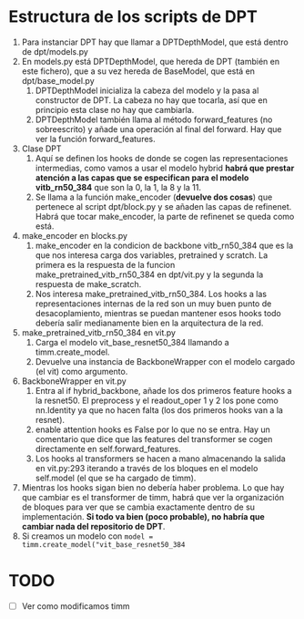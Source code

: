 # Estructura de los scripts de DPT

1. Para instanciar DPT hay que llamar a DPTDepthModel, que está dentro de dpt/models.py
2. En models.py está DPTDepthModel, que hereda de DPT (también en este fichero), que a su vez hereda de BaseModel, que está en dpt/base_model.py
	1. DPTDepthModel inicializa la cabeza del modelo y la pasa al constructor de DPT. La cabeza no hay que tocarla, así que en principio esta clase no hay que cambiarla.
	2. DPTDepthModel también llama al método forward_features (no sobreescrito) y añade una operación al final del forward. Hay que ver la función forward_features.
3. Clase DPT
	1. Aquí se definen los hooks de donde se cogen las representaciones intermedias, como vamos a usar el modelo hybrid **habrá que prestar atención a las capas que se especifican para el modelo vitb_rn50_384** que son la 0, la 1, la 8 y la 11.
	2. Se llama a la función make_encoder (**devuelve dos cosas**) que pertenece al script dpt/block.py y se añaden las capas de refinenet. Habrá que tocar make_encoder, la parte de refinenet se queda como está.
4. make_encoder en blocks.py
	1. make_encoder en la condicion de backbone vitb_rn50_384 que es la que nos interesa carga dos variables, pretrained y scratch. La primera es la respuesta de la funcion make_pretrained_vitb_rn50_384 en dpt/vit.py y la segunda la respuesta de make_scratch.
	2. Nos interesa make_pretrained_vitb_rn50_384. Los hooks a las representaciones internas de la red son un muy buen punto de desacoplamiento, mientras se puedan mantener esos hooks todo debería salir medianamente bien en la arquitectura de la red.
5. make_pretrained_vitb_rn50_384 en vit.py
	1. Carga el modelo vit_base_resnet50_384 llamando a timm.create_model.
	2. Devuelve una instancia de BackboneWrapper con el modelo cargado (el vit) como argumento.
6. BackboneWrapper en vit.py
	1. Entra al if hybrid_backbone, añade los dos primeros feature hooks a la resnet50. El preprocess y el readout_oper 1 y 2 los pone como nn.Identity ya que no hacen falta (los dos primeros hooks van a la resnet).
	2. enable attention hooks es False por lo que no se entra. Hay un comentario que dice que las features del transformer se cogen directamente en self.forward_features.
	3. Los hooks al transformers se hacen a mano almacenando la salida en vit.py:293 iterando a través de los bloques en el modelo self.model (el que se ha cargado de timm).
7. Mientras los hooks sigan bien no debería haber problema. Lo que hay que cambiar es el transformer de timm, habrá que ver la organización de bloques para ver que se cambia exactamente dentro de su implementación. **Si todo va bien (poco probable), no habría que cambiar nada del repositorio de DPT**.
8. Si creamos un modelo con `model = timm.create_model("vit_base_resnet50_384` 


# TODO

- [ ] Ver como modificamos timm